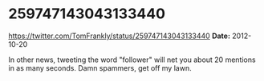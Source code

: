 # 259747143043133440
https://twitter.com/TomFrankly/status/259747143043133440
**Date:** 2012-10-20

In other news, tweeting the word "follower" will net you about 20 mentions in as many seconds. Damn spammers, get off my lawn.
